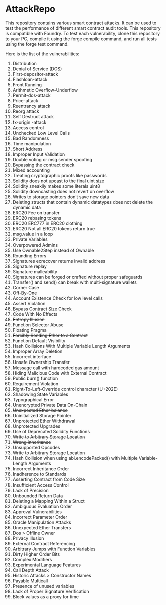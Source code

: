 # AttackRepo
This repository contains various smart contract attacks. It can be used to test the performance of different smart contract audit tools. This repository is compatible with Foundry. To test each vulnerability, clone this repository to your PC, compile it using the forge compile command, and run all tests using the forge test command.

Here is the list of the vulnerabilities: 

 
 1.	Distribution
 2.	Denial of Service (DOS)
 3.	First-depositor-attack
 4.	Flashloan-attack
 5.	Front Running
 6.	Arithmetic Overflow-Underflow
 7.	Permit-dos-attack
 8.	Price-attack
 9.	Reentrancy attack
10.	Reorg attack
11.	Self Destruct attack
12.	tx-origin -attack
13.	Access control
14.	Unchecked Low Level Calls
15.	Bad Randomness
16.	Time manipulation
17.	Short Address
18.	Improper Input Validation
19.	Double voting or msg.sender spoofing
20.	Bypassing the contract check
21.	Mixed accounting
22.	Treating cryptographic proofs like passwords
23.	Solidity does not upcast to the final uint size
24.	Solidity sneakily makes some literals uint8
25.	Solidity downcasting does not revert on overflow
26.	Writes to storage pointers don’t save new data
27.	Deleting structs that contain dynamic datatypes does not delete the dynamic data
28.	ERC20 Fee on transfer
29.	ERC20 rebasing tokens
30.	ERC20 ERC777 in ERC20 clothing
31.	ERC20 Not all ERC20 tokens return true
32.	msg.value in a loop
33.	Private Variables
34.	Overpowered Admins
35.	Use Ownable2Step instead of Ownable
36.	Rounding Errors
37.	Signatures ecrecover returns invalid address
38.	Signature replay
39.	Signature malleability
40.	Signatures can be forged or crafted without proper safeguards
41.	Transfer() and send() can break with multi-signature wallets
42.	Corner Case
43.	Off-By-One
44.	Account Existence Check for low level calls
45.	Assert Violation
46.	Bypass Contract Size Check
47.	Code With No Effects
48.	~~Entropy Illusion~~
49.	Function Selector Abuse
50.	Floating Pragma
51.	~~Forcibly Sending Ether to a Contract~~
52.	Function Default Visibility
53.	Hash Collisions With Multiple Variable Length Arguments
54.	Improper Array Deletion
55.	Incorrect interface
56.	Unsafe Ownership Transfer
57.	Message call with hardcoded gas amount
58.	Hiding Malicious Code with External Contract
59.	Public burn() function
60.	Requirement Violation
61.	Right-To-Left-Override control character (U+202E)
62.	Shadowing State Variables
63.	Typographical Error
64.	Unencrypted Private Data On-Chain
65.	~~Unexpected Ether balance~~
66.	Uninitialized Storage Pointer
67.	Unprotected Ether Withdrawal
68.	Unprotected Upgrades
69.	Use of Deprecated Solidity Functions
70.	~~Write to Arbitrary Storage Location~~
71.	~~Wrong inheritance~~
72.	Unsupported Opcodes
73.	Write to Arbitrary Storage Location
74.	Hash Collision when using abi.encodePacked() with Multiple Variable-Length Arguments
75.	Incorrect Inheritance Order
76.	Inadherence to Standards
77.	Asserting Contract from Code Size
78.	Insufficient Access Control
79.	Lack of Precision
80.	Unbounded Return Data
81.	Deleting a Mapping Within a Struct
82.	Ambiguous Evaluation Order
83.	Approval Vulnerabilities
84.	Incorrect Parameter Order
85.	Oracle Manipulation Attacks
86.	Unexpected Ether Transfers
87.	Dos > Offline Owner
88.	Privacy Illusion
89.	External Contract Referencing
90.	Arbitrary Jumps with Function Variables
91.	Dirty Higher Order Bits
92.	Complex Modifiers
93.	Experimental Language Features
94.	Call Depth Attack
95.	Historic Attacks > Constructor Names
96.	Payable Multicall
97.	Presence of unused variables
98.	Lack of Proper Signature Verification
99.	Block values as a proxy for time

 